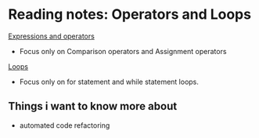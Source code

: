 # Reading notes: Operators and Loops

[Expressions and operators](https://developer.mozilla.org/en-US/docs/Web/JavaScript/Guide/Expressions_and_Operators)

- Focus only on Comparison operators and Assignment operators

[Loops](https://developer.mozilla.org/en-US/docs/Web/JavaScript/Guide/Loops_and_iteration)

- Focus only on for statement and while statement loops.

## Things i want to know more about

- automated code refactoring
